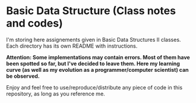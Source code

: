 # Basic Data Structure (Class notes and codes)

I'm storing here assignements given in Basic Data Structures II classes. Each directory has its own README with instructions.

<b>Attention: Some implementations may contain errors. Most of them have been spotted so far, but I've decided to leave them. Here my learning curve (as well as my evolution as a programmer/computer scientist) can be observed.</b>

Enjoy and feel free to use/reproduce/distribute any piece of code in this repository, as long as you reference me.
